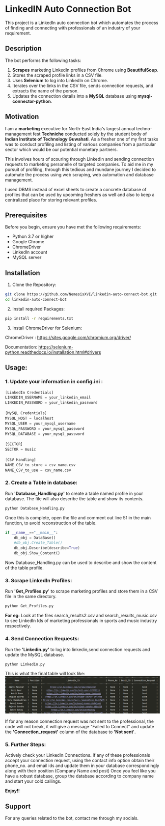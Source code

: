 # LinkedIN Auto Connection Bot
This project is a LinkedIn auto connection bot which automates the process of finding and connecting with professionals
of an industry of your requirement.

## Description
The bot performs the following tasks:
1. **Scrapes** marketing LinkedIn profiles from Chrome using **BeautifulSoup**.
2. Stores the scraped profile links in a CSV file.
3. Uses **Selenium** to log into LinkedIn on Chrome.
4. Iterates over the links in the CSV file, sends connection requests, and extracts the name of the person.
5. Updates the connection details into a **MySQL** database using **mysql-connector-python**.

## Motivation
I am a **marketing** executive for North-East India's largest annual techno-management fest **Techniche** conducted solely by the student body of **Indian Institute of Technology Guwahati**.
As a fresher one of my first tasks was to conduct profiling and listing of various companies from a particular sector which would be our potential monetary partners.

This involves hours of scouring through LinkedIn and sending connection requests to marketing personelle of targeted companies. To aid me in my pursuit of profiling, through this tedious and mundane journey I decided to automate the process using 
web scraping, web automation and database management.

I used DBMS instead of excel sheets to create a concrete database of profiles that can be used by upcoming freshers as well and also to keep a centralized place for storing relevant profiles.
## Prerequisites

Before you begin, ensure you have met the following requirements:
- Python 3.7 or higher
- Google Chrome
- ChromeDriver
- LinkedIn account
- MySQL server

## Installation
1. Clone the Repository:
```bash
git clone https://github.com/NemesisXVI/linkedin-auto-connect-bot.git
cd linkedin-auto-connect-bot
```
2. Install required Packages:
```bash
pip install -r requirements.txt
```
3. Install ChromeDriver for Selenium:

ChromeDriver : https://sites.google.com/chromium.org/driver/

Documentation: https://selenium-python.readthedocs.io/installation.html#drivers

## Usage:
### 1. Update your information in config.ini :
```python
[LinkedIn Credentials]
LINKEDIN_USERNAME = your_linkedin_email
LINKEDIN_PASSWORD = your_linkedin_password

[MySQL Credentials]
MYSQL_HOST = localhost
MYSQL_USER = your_mysql_username
MYSQL_PASSWORD = your_mysql_password
MYSQL_DATABASE = your_mysql_password

[SECTOR]
SECTOR = music

[CSV Handling]
NAME_CSV_to_store = csv_name.csv
NAME_CSV_to_use = csv_name.csv
```
### 2. Create a Table in database:

Run  **'Database_Handling.py'**  to create a table named profile in your database. The file will also describe the table and show its contents.
```python
python Database_Handling.py
```
Once this is complete, open the file and comment out line 51 in the main function, to avoid reconstruction of the table.
```python
if __name__=="__main__":
    db_obj = DataBase()
    #db_obj.Create_Table()
    db_obj.Describe(describe=True)
    db_obj.Show_Content()
```
Now Database_Handling.py can be used to describe and show the content of the table profile.

### 3. Scrape LinkedIn Profiles:

Run **'Get_Profiles.py'** to scrape marketing profiles and store them in a CSV file in the same directory.
```python
python Get_Profiles.py
```
**For eg:** Look at the files search_results2.csv and search_results_music.csv to see LinkedIn Ids of marketing professionals in sports and music industry respectively.

### 4. Send Connection Requests:

Run the **'Linkedin.py'** to log into linkedin,send connection requests and update the MySQL database.
```python
python Linkedin.py
```
This is what the final table will look like:
![alt text](Profile_table_data.png)

If for any reason connection request was not sent to the professional, the code will not break,
it will give a message "Failed to Connect" and update the **'Connection_request'** column of the database
to **'Not sent'**.

### 5. Further Steps:
Actively check your LinkedIn Connections. If any of these professionals accept your connection request, using the contact info
option obtain their phone_no. and email ids and update them in your database correspondingly along with their position (Company Name and post)
Once you feel like you have a robust database, group the database according to company name and start your cold callings.

**Enjoy!!**

## Support
For any queries related to the bot, contact me through my socials.

